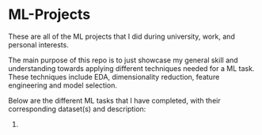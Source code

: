# ML-Projects
These are all of the ML projects that I did during university, work, and personal interests. 

The main purpose of this repo is to just showcase my general skill and understanding towards applying different techniques needed for a ML task. These techniques include EDA, dimensionality reduction, feature engineering and model selection.

Below are the different ML tasks that I have completed, with their corresponding dataset(s) and description:

1. 
